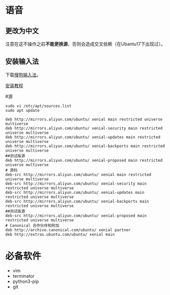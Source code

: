 # 语音

## 更改为中文

注意在这不操作之前**不能更换源**，否则会造成交叉依赖（在Ubantu17下出现过）。

## 安装输入法

下载[搜狗输入法](http://pinyin.sogou.com/linux/)。

[安装教程](http://blog.csdn.net/ydyang1126/article/details/76223656)

#源

```
sudo vi /etc/apt/sources.list
sudo apt update
```



```
deb http://mirrors.aliyun.com/ubuntu/ xenial main restricted universe multiverse
deb http://mirrors.aliyun.com/ubuntu/ xenial-security main restricted universe multiverse
deb http://mirrors.aliyun.com/ubuntu/ xenial-updates main restricted universe multiverse
deb http://mirrors.aliyun.com/ubuntu/ xenial-backports main restricted universe multiverse
##测试版源
deb http://mirrors.aliyun.com/ubuntu/ xenial-proposed main restricted universe multiverse
# 源码
deb-src http://mirrors.aliyun.com/ubuntu/ xenial main restricted universe multiverse
deb-src http://mirrors.aliyun.com/ubuntu/ xenial-security main restricted universe multiverse
deb-src http://mirrors.aliyun.com/ubuntu/ xenial-updates main restricted universe multiverse
deb-src http://mirrors.aliyun.com/ubuntu/ xenial-backports main restricted universe multiverse
##测试版源
deb-src http://mirrors.aliyun.com/ubuntu/ xenial-proposed main restricted universe multiverse
# Canonical 合作伙伴和附加
deb http://archive.canonical.com/ubuntu/ xenial partner
deb http://extras.ubuntu.com/ubuntu/ xenial main
```



# 必备软件

* vim
* terminator
* python3-pip
* git
